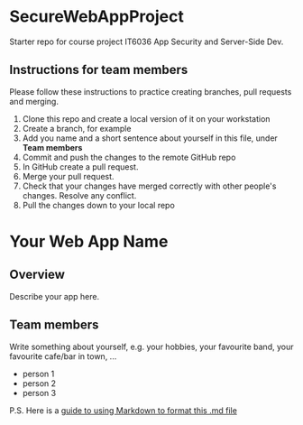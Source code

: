 # SecureWebAppProject
Starter repo for course project IT6036 App Security and Server-Side Dev.

## Instructions for team members
Please follow these instructions to practice creating branches, pull requests and merging.

1. Clone this repo and create a local version of it on your workstation
2. Create a branch, for example
3. Add you name and a short sentence about yourself in this file, under __Team members__
4. Commit and push the changes to the remote GitHub repo
5. In GitHub create a pull request.
6. Merge your pull request.
7. Check that your changes have merged correctly with other people's changes. Resolve any conflict.
8. Pull the changes down to your local repo


# Your Web App Name

## Overview
Describe your app here.


## Team members
Write something about yourself, e.g. your hobbies, your favourite band, your favourite cafe/bar in town, ...
* person 1
* person 2
* person 3
   
     
     
   
P.S. Here is a [guide to using Markdown to format this .md file](https://guides.github.com/features/mastering-markdown/)  
